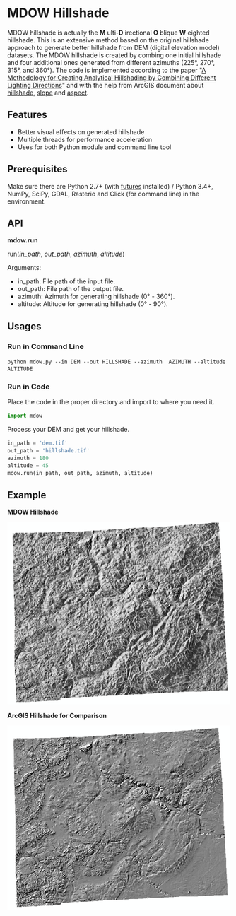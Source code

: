 [mdow-hillshade]: images/mdow-hillshade.png "The MDOW Hillshade Example"
[arcgis-hillshade]: images/arcgis-hillshade.png "The ArcGIS Hillshade Example"

# MDOW Hillshade

MDOW hillshade is actually the __M__ ulti-__D__ irectional __O__ blique __W__ eighted hillshade. This is an extensive method based on the original hillshade approach to generate better hillshade from DEM (digital elevation model) datasets. The MDOW hillshade is created by combing one initial hillshade and four additional ones generated from different azimuths (225°, 270°, 315°, and 360°). The code is implemented according to the paper "[A Methodology for Creating Analytical Hillshading by Combining Different Lighting Directions](https://www.researchgate.net/publication/237548702_A_METHODOLOGY_FOR_CREATING_ANALYTICAL_HILL-SHADING_BY_COMBINING_DIFFERENT_LIGHTING_DIRECTIONS)" and with the help from ArcGIS document about [hillshade](http://desktop.arcgis.com/en/arcmap/10.3/tools/spatial-analyst-toolbox/how-hillshade-works.htm), [slope](http://desktop.arcgis.com/en/arcmap/10.3/tools/spatial-analyst-toolbox/how-slope-works.htm) and [aspect](http://desktop.arcgis.com/en/arcmap/10.3/tools/spatial-analyst-toolbox/how-aspect-works.htm).

## Features
* Better visual effects on generated hillshade
* Multiple threads for performance acceleration
* Uses for both Python module and command line tool

## Prerequisites
Make sure there are Python 2.7+ (with [futures](https://pypi.org/project/futures/) installed) / Python 3.4+, NumPy, SciPy, GDAL, Rasterio and Click (for command line) in the environment.

## API
**mdow.run**

run(*in_path*, *out_path*, *azimuth*, *altitude*)

Arguments:
* in_path: File path of the input file.
* out_path: File path of the output file.
* azimuth: Azimuth for generating hillshade (0° - 360°).
* altitude: Altitude for generating hillshade (0° - 90°).

## Usages

### Run in Command Line

```
python mdow.py --in DEM --out HILLSHADE --azimuth  AZIMUTH --altitude ALTITUDE
```
### Run in Code

Place the code in the proper directory and import to where you need it.
```python
import mdow
```
Process your DEM and get your hillshade.
```python
in_path = 'dem.tif'
out_path = 'hillshade.tif'
azimuth = 180
altitude = 45
mdow.run(in_path, out_path, azimuth, altitude)
```

## Example

**MDOW Hillshade**

![MDOW Hillshade Example][mdow-hillshade]

**ArcGIS Hillshade for Comparison**

![ArcGIS Hillshade Example][arcgis-hillshade]
